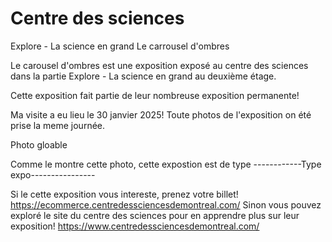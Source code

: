 # **Centre des sciences**

Explore - La science en grand
Le carrousel d'ombres

Le carousel d'ombres est une exposition exposé au centre des sciences dans la partie Explore - La science en grand au deuxième étage.

Cette exposition fait partie de leur nombreuse exposition permanente!

Ma visite a eu lieu le 30 janvier 2025! Toute photos de l'exposition on été prise la meme journée.

Photo gloable


Comme le montre cette photo, cette expostion est de type
------------Type expo----------------







Si le cette exposition vous intereste, prenez votre billet! https://ecommerce.centredessciencesdemontreal.com/
Sinon vous pouvez exploré le site du centre des sciences pour en apprendre plus sur leur exposition! https://www.centredessciencesdemontreal.com/


